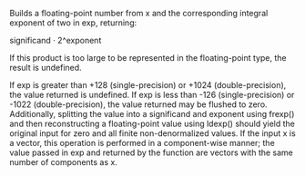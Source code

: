 Builds a floating-point number from x and the corresponding integral exponent of two in exp, returning:

significand · 2^exponent

If this product is too large to be represented in the floating-point type, the result is undefined.

If exp is greater than +128 (single-precision) or +1024 (double-precision), the value returned is undefined. If exp is less than -126 (single-precision) or -1022 (double-precision), the value returned may be flushed to zero. Additionally, splitting the value into a significand and exponent using frexp() and then reconstructing a floating-point value using ldexp() should yield the original input for zero and all finite non-denormalized values.
If the input x is a vector, this operation is performed in a component-wise manner; the value passed in exp and returned by the function are vectors with the same number of components as x.